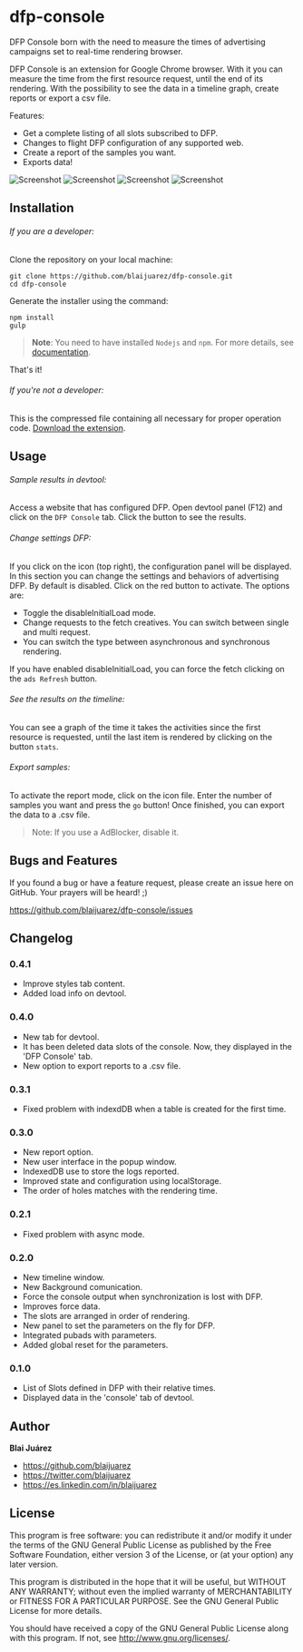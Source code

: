 dfp-console
======================
DFP Console born with the need to measure the times of advertising campaigns set to real-time rendering browser.

DFP Console is an extension for Google Chrome browser. With it you can measure the time from the first resource request, until the end of its rendering. With the possibility to see the data in a timeline graph, create reports or export a csv file.

Features:
- Get a complete listing of all slots subscribed to DFP.
- Changes to flight DFP configuration of any supported web.
- Create a report of the samples you want.
- Exports data!

![Screenshot](https://github.com/blaijuarez/dfp-console/blob/master/gfx/screenshots/1.png?raw=true)
![Screenshot](https://github.com/blaijuarez/dfp-console/blob/master/gfx/screenshots/2.png?raw=true)
![Screenshot](https://github.com/blaijuarez/dfp-console/blob/master/gfx/screenshots/3.png?raw=true)
![Screenshot](https://github.com/blaijuarez/dfp-console/blob/master/gfx/screenshots/4.png?raw=true)

Installation
------------

###### If you are a developer:

Clone the repository on your local machine:

    git clone https://github.com/blaijuarez/dfp-console.git
    cd dfp-console

Generate the installer using the command:

    npm install
    gulp

> **Note**: You need to have installed `Nodejs` and `npm`. For more details, see [documentation](https://docs.npmjs.com/getting-started/installing-node).

That's it!

###### If you're not a developer:

This is the compressed file containing all necessary for proper operation code.
[Download the extension](https://github.com/blaijuarez/dfp-console/blob/master/gfx/dfp-console.crx).


Usage
------------

###### Sample results in devtool:
Access a website that has configured DFP. Open devtool panel (F12) and click on the `DFP Console` tab. Click the button to see the results.

###### Change settings DFP:
If you click on the icon (top right), the configuration panel will be displayed. In this section you can change the settings and behaviors of advertising DFP. By default is disabled. Click on the red button to activate. The options are:

+ Toggle the disableInitialLoad mode.
+ Change requests to the fetch creatives. You can switch between single and multi request.
+ You can switch the type between asynchronous and synchronous rendering.

If you have enabled disableInitialLoad, you can force the fetch clicking on the `ads Refresh` button.

###### See the results on the timeline:
You can see a graph of the time it takes the activities since the first resource is requested, until the last item is rendered by clicking on the button `stats`.

###### Export samples:
To activate the report mode, click on the icon file.
Enter the number of samples you want and press the `go` button! Once finished, you can export the data to a .csv file.

> Note: If you use a AdBlocker, disable it.

Bugs and Features
-----------------

If you found a bug or have a feature request, please create an issue here on GitHub. Your prayers will be heard! ;)

https://github.com/blaijuarez/dfp-console/issues

Changelog
---------

### 0.4.1 ###

+ Improve styles tab content.
+ Added load info on devtool.

### 0.4.0 ###

+ New tab for devtool.
+ It has been deleted data slots of the console. Now, they displayed in the 'DFP Console' tab.
+ New option to export reports to a .csv file.

### 0.3.1 ###

+ Fixed problem with indexdDB when a table is created for the first time.

### 0.3.0 ###

+ New report option.
+ New user interface in the popup window.
+ IndexedDB use to store the logs reported.
+ Improved state and configuration using localStorage.
+ The order of holes matches with the rendering time.

### 0.2.1 ###

+ Fixed problem with async mode.

### 0.2.0 ###

+ New timeline window.
+ New Background comunication.
+ Force the console output when synchronization is lost with DFP.
+ Improves force data.
+ The slots are arranged in order of rendering.
+ New panel to set the parameters on the fly for DFP.
+ Integrated pubads with parameters.
+ Added global reset for the parameters.

### 0.1.0 ###

+ List of Slots defined in DFP with their relative times.
+ Displayed data in the 'console' tab of devtool.

Author
------

**Blai Juárez**

+ https://github.com/blaijuarez
+ https://twitter.com/blaijuarez
+ https://es.linkedin.com/in/blaijuarez

License
-------

This program is free software: you can redistribute it and/or modify
it under the terms of the GNU General Public License as published by
the Free Software Foundation, either version 3 of the License, or
(at your option) any later version.

This program is distributed in the hope that it will be useful,
but WITHOUT ANY WARRANTY; without even the implied warranty of
MERCHANTABILITY or FITNESS FOR A PARTICULAR PURPOSE.  See the
GNU General Public License for more details.

You should have received a copy of the GNU General Public License
along with this program.  If not, see <http://www.gnu.org/licenses/>.